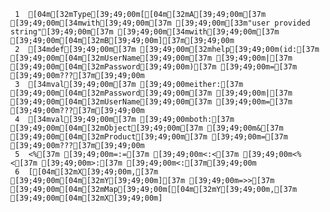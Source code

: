      1	[04m[32mType[39;49;00m[[04m[32mA[39;49;00m[37m [39;49;00m[34mwith[39;49;00m[37m [39;49;00m[33m"user provided string"[39;49;00m[37m [39;49;00m[34mwith[39;49;00m[37m [39;49;00m[04m[32mB[39;49;00m][37m[39;49;00m
     2	[34mdef[39;49;00m[37m [39;49;00m[32mhelp[39;49;00m(id:[37m [39;49;00m[04m[32mUserName[39;49;00m[37m [39;49;00m|[37m [39;49;00m[04m[32mPassword[39;49;00m)[37m [39;49;00m=[37m [39;49;00m???[37m[39;49;00m
     3	[34mval[39;49;00m[37m [39;49;00meither:[37m [39;49;00m[04m[32mPassword[39;49;00m[37m [39;49;00m|[37m [39;49;00m[04m[32mUserName[39;49;00m[37m [39;49;00m=[37m [39;49;00m???[37m[39;49;00m
     4	[34mval[39;49;00m[37m [39;49;00mboth:[37m [39;49;00m[04m[32mObject[39;49;00m[37m [39;49;00m&[37m [39;49;00m[04m[32mProduct[39;49;00m[37m [39;49;00m=[37m [39;49;00m???[37m[39;49;00m
     5	<%[37m [39;49;00m=:=[37m [39;49;00m<:<[37m [39;49;00m<%<[37m [39;49;00m>:[37m [39;49;00m<:[37m[39;49;00m
     6	[[04m[32mX[39;49;00m,[37m [39;49;00m[04m[32mY[39;49;00m][37m [39;49;00m=>>[37m [39;49;00m[04m[32mMap[39;49;00m[[04m[32mY[39;49;00m,[37m [39;49;00m[04m[32mX[39;49;00m]
